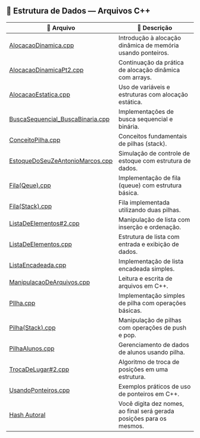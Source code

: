 ## 📂 Estrutura de Dados — Arquivos C++

| 📄 Arquivo | 📌 Descrição |
|-----------|--------------|
| [AlocacaoDinamica.cpp](https://github.com/Karlos-Eduardo-Mrqs/Operational_Works/tree/main/Programming%20In%20C%2B%2B/estrutura_de_dados/AlocacaoDinamica.cpp) | Introdução à alocação dinâmica de memória usando ponteiros. |
| [AlocacaoDinamicaPt2.cpp](https://github.com/Karlos-Eduardo-Mrqs/Operational_Works/tree/main/Programming%20In%20C%2B%2B/estrutura_de_dados/AlocacaoDinamicaPt2.cpp) | Continuação da prática de alocação dinâmica com arrays. |
| [AlocacaoEstatica.cpp](https://github.com/Karlos-Eduardo-Mrqs/Operational_Works/tree/main/Programming%20In%20C%2B%2B/estrutura_de_dados/AlocacaoEstatica.cpp) | Uso de variáveis e estruturas com alocação estática. |
| [BuscaSequencial_BuscaBinaria.cpp](https://github.com/Karlos-Eduardo-Mrqs/Operational_Works/tree/main/Programming%20In%20C%2B%2B/estrutura_de_dados/BuscaSequencial_BuscaBinaria.cpp) | Implementações de busca sequencial e binária. |
| [ConceitoPilha.cpp](https://github.com/Karlos-Eduardo-Mrqs/Operational_Works/tree/main/Programming%20In%20C%2B%2B/estrutura_de_dados/ConceitoPilha.cpp) | Conceitos fundamentais de pilhas (stack). |
| [EstoqueDoSeuZeAntonioMarcos.cpp](https://github.com/Karlos-Eduardo-Mrqs/Operational_Works/tree/main/Programming%20In%20C%2B%2B/estrutura_de_dados/EstoqueDoSeuZeAntonioMarcos.cpp) | Simulação de controle de estoque com estrutura de dados. |
| [Fila(Qeue).cpp](https://github.com/Karlos-Eduardo-Mrqs/Operational_Works/tree/main/Programming%20In%20C%2B%2B/estrutura_de_dados/Fila(Qeue).cpp) | Implementação de fila (queue) com estrutura básica. |
| [Fila(Stack).cpp](https://github.com/Karlos-Eduardo-Mrqs/Operational_Works/tree/main/Programming%20In%20C%2B%2B/estrutura_de_dados/Fila(Stack).cpp) | Fila implementada utilizando duas pilhas. |
| [ListaDeElementos#2.cpp](https://github.com/Karlos-Eduardo-Mrqs/Operational_Works/tree/main/Programming%20In%20C%2B%2B/estrutura_de_dados/ListaDeElementos#2.cpp) | Manipulação de lista com inserção e ordenação. |
| [ListaDeElementos.cpp](https://github.com/Karlos-Eduardo-Mrqs/Operational_Works/tree/main/Programming%20In%20C%2B%2B/estrutura_de_dados/ListaDeElementos.cpp) | Estrutura de lista com entrada e exibição de dados. |
| [ListaEncadeada.cpp](https://github.com/Karlos-Eduardo-Mrqs/Operational_Works/tree/main/Programming%20In%20C%2B%2B/estrutura_de_dados/ListaEncadeada.cpp) | Implementação de lista encadeada simples. |
| [ManipulacaoDeArquivos.cpp](https://github.com/Karlos-Eduardo-Mrqs/Operational_Works/tree/main/Programming%20In%20C%2B%2B/estrutura_de_dados/ManipulacaoDeArquivos.cpp) | Leitura e escrita de arquivos em C++. |
| [PIlha.cpp](https://github.com/Karlos-Eduardo-Mrqs/Operational_Works/tree/main/Programming%20In%20C%2B%2B/estrutura_de_dados/PIlha.cpp) | Implementação simples de pilha com operações básicas. |
| [Pilha(Stack).cpp](https://github.com/Karlos-Eduardo-Mrqs/Operational_Works/tree/main/Programming%20In%20C%2B%2B/estrutura_de_dados/Pilha(Stack).cpp) | Manipulação de pilhas com operações de push e pop. |
| [PilhaAlunos.cpp](https://github.com/Karlos-Eduardo-Mrqs/Operational_Works/tree/main/Programming%20In%20C%2B%2B/estrutura_de_dados/PilhaAlunos.cpp) | Gerenciamento de dados de alunos usando pilha. |
| [TrocaDeLugar#2.cpp](https://github.com/Karlos-Eduardo-Mrqs/Operational_Works/tree/main/Programming%20In%20C%2B%2B/estrutura_de_dados/TrocaDeLugar#2.cpp) | Algoritmo de troca de posições em uma estrutura. |
| [UsandoPonteiros.cpp](https://github.com/Karlos-Eduardo-Mrqs/Operational_Works/tree/main/Programming%20In%20C%2B%2B/estrutura_de_dados/UsandoPonteiros.cpp) | Exemplos práticos de uso de ponteiros em C++. |
|[Hash Autoral](https://github.com/Karlos-Eduardo-Mrqs/Operational_Works/tree/main/Programming%20In%20C%2B%2B/estrutura_de_dados/HashAutoral.cpp) | Você digita dez nomes, ao final será gerada posições para os mesmos. |
